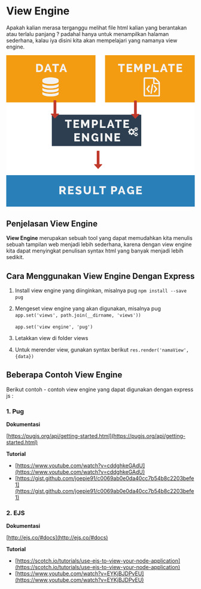 # View Engine

Apakah kalian merasa terganggu melihat file html kalian yang berantakan atau terlalu panjang ? padahal hanya untuk menampilkan halaman sederhana, kalau iya disini kita akan mempelajari yang namanya view engine.

![view-engine](view-engine.png)



## Penjelasan View Engine

**View Engine** merupakan sebuah tool yang dapat memudahkan kita menulis sebuah tampilan web menjadi lebih sederhana, karena dengan view engine kita dapat menyingkat penulisan syntax html yang banyak menjadi lebih sedikit.



## Cara Menggunakan View Engine Dengan Express

1. Install view engine yang diinginkan, misalnya pug
   `npm install --save pug`

2. Mengeset view engine yang akan digunakan, misalnya pug
   `app.set('views', path.join(__dirname, 'views'))`

   `app.set('view engine', 'pug')`

3. Letakkan view di folder views

4. Untuk merender view, gunakan syntax berikut
   `res.render('namaView', {data})`



## Beberapa Contoh View Engine

Berikut contoh - contoh view engine yang dapat digunakan dengan express js :

### 1. Pug

**Dokumentasi**

 [https://pugjs.org/api/getting-started.html](https://pugjs.org/api/getting-started.html)

**Tutorial**

- [https://www.youtube.com/watch?v=cddghkeGAdU](https://www.youtube.com/watch?v=cddghkeGAdU)
- [https://gist.github.com/joepie91/c0069ab0e0da40cc7b54b8c2203befe1](https://gist.github.com/joepie91/c0069ab0e0da40cc7b54b8c2203befe1)



### 2. EJS

**Dokumentasi**

 [http://ejs.co/#docs](http://ejs.co/#docs)

**Tutorial**

- [https://scotch.io/tutorials/use-ejs-to-view-your-node-application](https://scotch.io/tutorials/use-ejs-to-view-your-node-application)
- [https://www.youtube.com/watch?v=EYKjBJDPvEU](https://www.youtube.com/watch?v=EYKjBJDPvEU)

